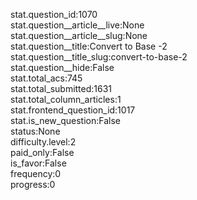 stat.question_id:1070  
stat.question__article__live:None  
stat.question__article__slug:None  
stat.question__title:Convert to Base -2  
stat.question__title_slug:convert-to-base-2  
stat.question__hide:False  
stat.total_acs:745  
stat.total_submitted:1631  
stat.total_column_articles:1  
stat.frontend_question_id:1017  
stat.is_new_question:False  
status:None  
difficulty.level:2  
paid_only:False  
is_favor:False  
frequency:0  
progress:0  
